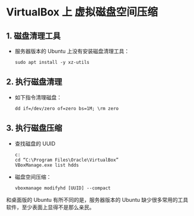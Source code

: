 # VirtualBox 上 虚拟磁盘空间压缩



## 1. 磁盘清理工具

- 服务器版本的 Ubuntu 上没有安装磁盘清理工具：

  ```
  sudo apt install -y xz-utils
  ```

## 2. 执行磁盘清理

- 如下指令清理磁盘：

  ```
  dd if=/dev/zero of=zero bs=1M; \rm zero
  ```

## 3. 执行磁盘压缩

- 查找磁盘的 UUID

  ```
  c:
  cd “C:\Program Files\Oracle\VirtualBox”
  VBoxManage.exe list hdds
  ```

- 磁盘空间压缩：

  ```
  vboxmanage modifyhd [UUID] --compact
  ```

  

和桌面版的 Ubuntu 有所不同的是，服务器版本的 Ubuntu 缺少很多常用的工具软件，至少表面上显得不是那么亲民。